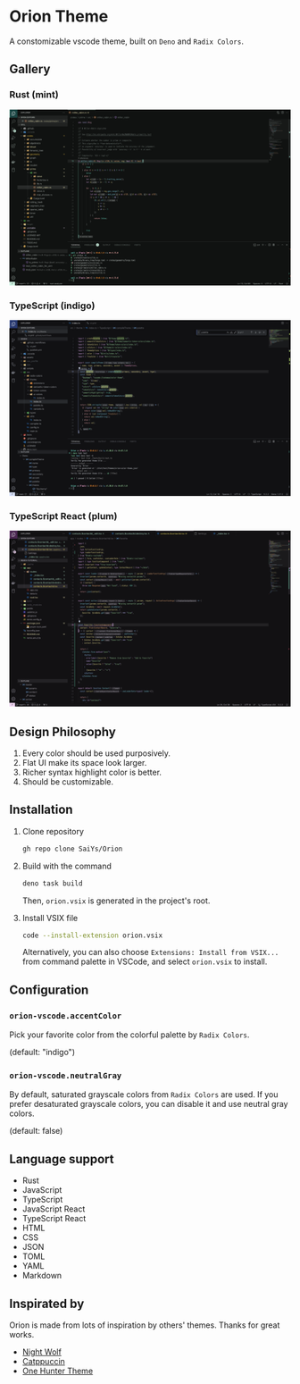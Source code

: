 # Orion Theme

A constomizable vscode theme, built on `Deno` and `Radix Colors`.

## Gallery

### Rust (mint)
![Rust (mint)](assets/screenshots/rust-mint.png)

### TypeScript (indigo)
![TypeScript (indigo)](assets/screenshots/typescript-indigo.png)

### TypeScript React (plum)
![TypeScript React (plum)](assets/screenshots/typescriptreact-plum.png)

## Design Philosophy

1. Every color should be used purposively.
2. Flat UI make its space look larger.
3. Richer syntax highlight color is better.
4. Should be customizable.

## Installation

1. Clone repository

   ```sh
   gh repo clone SaiYs/Orion
   ```

2. Build with the command

   ```sh
   deno task build
   ```

   Then, `orion.vsix` is generated in the project's root.

3. Install VSIX file

   ```sh
   code --install-extension orion.vsix
   ```

   Alternatively, you can also choose `Extensions: Install from VSIX...` from
   command palette in VSCode, and select `orion.vsix` to install.

## Configuration

### `orion-vscode.accentColor`

Pick your favorite color from the colorful palette by `Radix Colors`.

(default: "indigo")

### `orion-vscode.neutralGray`

By default, saturated grayscale colors from `Radix Colors` are used.
If you prefer desaturated grayscale colors, you can disable it and use neutral gray colors.

(default: false)

## Language support

- Rust
- JavaScript
- TypeScript
- JavaScript React
- TypeScript React
- HTML
- CSS
- JSON
- TOML
- YAML
- Markdown

## Inspirated by

Orion is made from lots of inspiration by others' themes. Thanks for great
works.

- [Night Wolf](https://github.com/mao-santaella-rs/NightWolfTheme)
- [Catppuccin](https://github.com/catppuccin/vscode)
- [One Hunter Theme](https://github.com/Railly/one-hunter-vscode)
